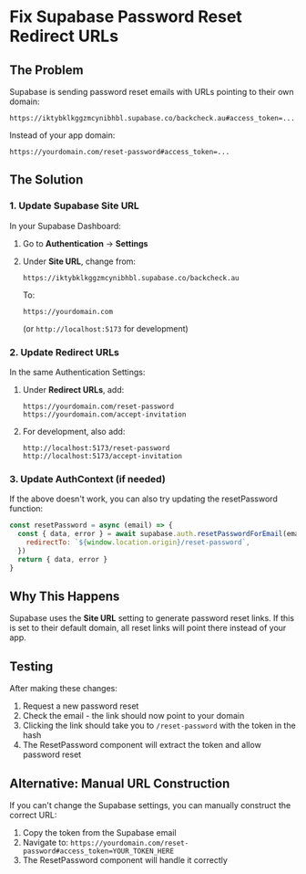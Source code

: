 # Fix Supabase Password Reset Redirect URLs

## The Problem

Supabase is sending password reset emails with URLs pointing to their own domain:
```
https://iktybklkggzmcynibhbl.supabase.co/backcheck.au#access_token=...
```

Instead of your app domain:
```
https://yourdomain.com/reset-password#access_token=...
```

## The Solution

### 1. Update Supabase Site URL

In your Supabase Dashboard:

1. Go to **Authentication** → **Settings**
2. Under **Site URL**, change from:
   ```
   https://iktybklkggzmcynibhbl.supabase.co/backcheck.au
   ```
   
   To:
   ```
   https://yourdomain.com
   ```
   (or `http://localhost:5173` for development)

### 2. Update Redirect URLs

In the same Authentication Settings:

1. Under **Redirect URLs**, add:
   ```
   https://yourdomain.com/reset-password
   https://yourdomain.com/accept-invitation
   ```

2. For development, also add:
   ```
   http://localhost:5173/reset-password
   http://localhost:5173/accept-invitation
   ```

### 3. Update AuthContext (if needed)

If the above doesn't work, you can also try updating the resetPassword function:

```javascript
const resetPassword = async (email) => {
  const { data, error } = await supabase.auth.resetPasswordForEmail(email, {
    redirectTo: `${window.location.origin}/reset-password`,
  })
  return { data, error }
}
```

## Why This Happens

Supabase uses the **Site URL** setting to generate password reset links. If this is set to their default domain, all reset links will point there instead of your app.

## Testing

After making these changes:

1. Request a new password reset
2. Check the email - the link should now point to your domain
3. Clicking the link should take you to `/reset-password` with the token in the hash
4. The ResetPassword component will extract the token and allow password reset

## Alternative: Manual URL Construction

If you can't change the Supabase settings, you can manually construct the correct URL:

1. Copy the token from the Supabase email
2. Navigate to: `https://yourdomain.com/reset-password#access_token=YOUR_TOKEN_HERE`
3. The ResetPassword component will handle it correctly

